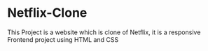# Netflix-Clone
This Project is a website which is clone of Netflix, it is a responsive Frontend project using HTML and CSS
